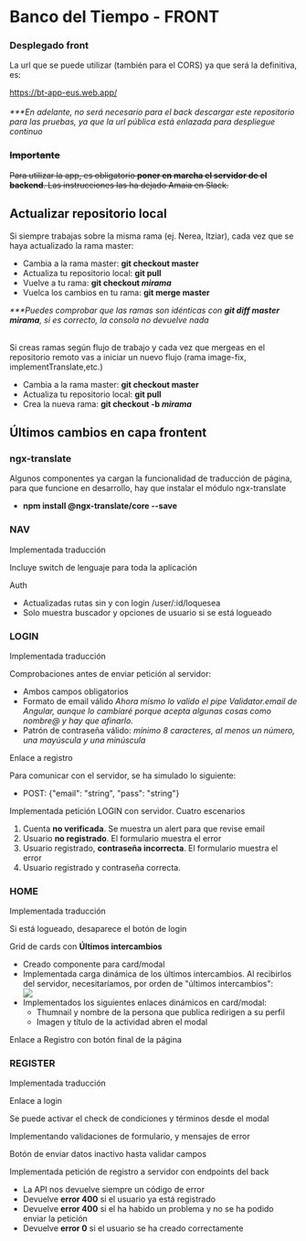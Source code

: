 # Banco del Tiempo - FRONT

<h3><b>Desplegado front</b></h3>
<p>La url que se puede utilizar (también para el CORS) ya que será la definitiva, es:</p>
<a href="https://bt-app-eus.web.app/">https://bt-app-eus.web.app/</a>
<br></br>
<span><i>***En adelante, no será necesario para el back descargar este repositorio para las pruebas, ya que la url pública está enlazada para despliegue continuo</i></span>

<strike><h3>Importante</h3></strike>
<strike><p>Para utilizar la app, es obligatorio <b>poner en marcha el servidor de el backend</b>. Las instrucciones las ha dejado Amaia en Slack.</p></strike>

## Actualizar repositorio local
<p>Si siempre trabajas sobre la misma rama (ej. Nerea, Itziar), cada vez que se haya actualizado la rama master:</p>
<ul>
  <li>Cambia a la rama master: <b>git checkout master</b></li>
  <li>Actualiza tu repositorio local: <b>git pull</b></li>
  <li>Vuelve a tu rama: <b>git checkout <i>mirama</i></b></li>
  <li>Vuelca los cambios en tu rama: <b>git merge master</b></li>
</ul>
<span><i>***Puedes comprobar que las ramas son idénticas con <b>git diff master mirama</b>, si es correcto, la consola no devuelve nada</i></span>
</br></br>
<p>Si creas ramas según flujo de trabajo y cada vez que mergeas en el repositorio remoto vas a iniciar un nuevo flujo (rama image-fix, implementTranslate,etc.)</p>
<ul>
  <li>Cambia a la rama master: <b>git checkout master</b></li>
  <li>Actualiza tu repositorio local: <b>git pull</b></li>
  <li>Crea la nueva rama: <b>git checkout -b <i>mirama</i></b></li>
</ul>

## Últimos cambios en capa frontent
### ngx-translate
<p>Algunos componentes ya cargan la funcionalidad de traducción de página, para que funcione en desarrollo, hay que instalar el módulo ngx-translate</p>
<ul>
  <li><b>npm install @ngx-translate/core --save</b></li>
</ul>

### NAV
<p>Implementada traducción</p>
<p>Incluye switch de lenguaje para toda la aplicación</p>
<p>Auth</p>
<ul>
  <li>Actualizadas rutas sin y con login /user/:id/loquesea</li>
  <li>Solo muestra buscador y opciones de usuario si se está logueado</li>
</ul>

### LOGIN
<p>Implementada traducción</p>
<p>Comprobaciones antes de enviar petición al servidor: </p>
<ul>
  <li>Ambos campos obligatorios</li>
  <li>Formato de email válido <i>Ahora mismo lo valido el pipe Validator.email de Angular, aunque lo cambiaré porque acepta algunas cosas como nombre@ y hay que afinarlo.</i></li>
  <li>Patrón de contraseña válido: <i>mínimo 8 caracteres, al menos un número, una mayúscula y una minúscula</i></li>
</ul>
<p>Enlace a registro</p>
<p>Para comunicar con el servidor, se ha simulado lo siguiente: </p>
<ul>
  <li> POST: {"email": "string", "pass": "string"}
</ul>
<p>Implementada petición LOGIN con servidor. Cuatro escenarios</p>
<ol>
  <li>Cuenta <b>no verificada</b>. Se muestra un alert para que revise email</li>
  <li>Usuario <b>no registrado</b>. El formulario muestra el error</li>
  <li>Usuario registrado, <b>contraseña incorrecta</b>. El formulario muestra el error</li>
  <li>Usuario registrado y contraseña correcta.
</ol>

### HOME
<p>Implementada traducción</p>
<p>Si está logueado, desaparece el botón de login</p>
<p>Grid de cards con <b>Últimos intercambios</b></p>
<ul>
  <li>Creado componente para card/modal</li>
  <li>Implementada carga dinámica de los últimos intercambios. Al recibirlos del servidor, necesitaríamos, por orden de "últimos intercambios":</li>
  <image src="https://user-images.githubusercontent.com/77671360/203613202-17ccfb89-0425-461c-be24-d32d3662bda9.png" />
  <li>Implementados los siguientes enlaces dinámicos en card/modal:
    <ul>
      <li>Thumnail y nombre de la persona que publica redirigen a su perfil</li>
      <li>Imagen y título de la actividad abren el modal</li>
    </ul>
  </li>
</ul>
<p>Enlace a Registro con botón final de la página</p>
    
### REGISTER
<p>Implementada traducción</p>
<p>Enlace a login</p>
<p>Se puede activar el check de condiciones y términos desde el modal</p>
<p>Implementando validaciones de formulario, y mensajes de error</p>
<p>Botón de enviar datos inactivo hasta validar campos</p>
<p>Implementada petición de registro a servidor con endpoints del back</p>
  <ul>
    <li>La API nos devuelve siempre un código de error</li>
    <li>Devuelve <b>error 400</b> si el usuario ya está registrado</li>
    <li>Devuelve <b>error 400</b> si el ha habido un problema y no se ha podido enviar la petición</li>
    <li>Devuelve <b>error 0</b> si el usuario se ha creado correctamente</li>
  </ul>
